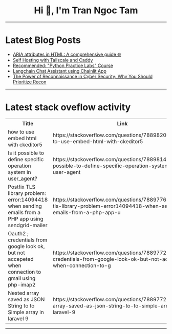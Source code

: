 <h1 align="center">Hi 👋, I'm Tran Ngoc Tam</h1>

---

# Latest Blog Posts 
<!-- BLOG-POST-LIST:START -->
- [ARIA attributes in HTML: A comprehensive guide 🌐](https://dev.to/disane/aria-attributes-in-html-a-comprehensive-guide-577e)
- [Self Hosting with Tailscale and Caddy](https://dev.to/dracarys18/self-hosting-with-tailscale-and-caddy-4o94)
- [Recommended: &quot;Python Practice Labs&quot; Course](https://dev.to/labex/recommended-python-practice-labs-course-1dhc)
- [Langchain Chat Assistant using Chainlit App](https://dev.to/jivaniyash/langchain-chat-assistant-using-chainlit-app-2j5a)
- [The Power of Reconnaissance in Cyber Security: Why You Should Prioritize Recon](https://dev.to/zerodayrebel/the-power-of-reconnaissance-in-cyber-security-why-you-should-prioritize-recon-3od4)
<!-- BLOG-POST-LIST:END -->

---

# Latest stack oveflow activity
<table>
  <tr><th>Title</th><th>Link</th></tr>
  <!-- STACKOVERFLOW:START --><tr><td>how to use embed html with ckeditor5</td><td>https://stackoverflow.com/questions/78898208/how-to-use-embed-html-with-ckeditor5</td></tr><tr><td>Is it possible to define specific operation system in user_agent?</td><td>https://stackoverflow.com/questions/78898143/is-it-possible-to-define-specific-operation-system-in-user-agent</td></tr><tr><td>Postfix TLS library problem: error:14094418 when sending emails from a PHP app using sendgrid-mailer</td><td>https://stackoverflow.com/questions/78897762/postfix-tls-library-problem-error14094418-when-sending-emails-from-a-php-app-u</td></tr><tr><td>Oauth2 ; credentials from google look ok, but not accepeted when connection to gmail using php-imap2</td><td>https://stackoverflow.com/questions/78897722/oauth2-credentials-from-google-look-ok-but-not-accepeted-when-connection-to-g</td></tr><tr><td>Nested array saved as JSON String to to Simple array in laravel 9</td><td>https://stackoverflow.com/questions/78897720/nested-array-saved-as-json-string-to-to-simple-array-in-laravel-9</td></tr><!-- STACKOVERFLOW:END -->
</table>

---


